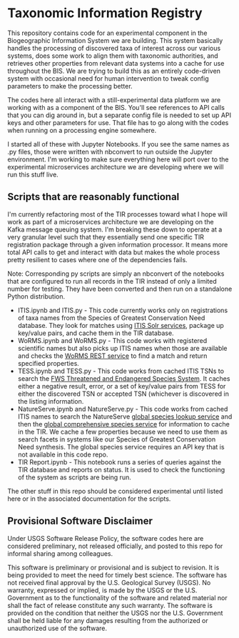 # Taxonomic Information Registry

This repository contains code for an experimental component in the Biogeographic Information System we are building. This system basically handles the processing of discovered taxa of interest across our various systems, does some work to align them with taxonomic authorities, and retrieves other properties from relevant data systems into a cache for use throughout the BIS. We are trying to build this as an entirely code-driven system with occasional need for human intervention to tweak config parameters to make the processing better.

The codes here all interact with a still-experimental data platform we are working with as a component of the BIS. You'll see references to API calls that you can dig around in, but a separate config file is needed to set up API keys and other parameters for use. That file has to go along with the codes when running on a processing engine somewhere.

I started all of these with Jupyter Notebooks. If you see the same names as .py files, those were written with nbconvert to run outside the Jupyter environment. I'm working to make sure everything here will port over to the experimental microservices architecture we are developing where we will run this stuff live.

## Scripts that are reasonably functional

I'm currently refactoring most of the TIR processes toward what I hope will work as part of a microservices architecture we are developing on the Kafka message queuing system. I'm breaking these down to operate at a very granular level such that they essentially send one specific TIR registration package through a given information processor. It means more total API calls to get and interact with data but makes the whole process pretty resilient to cases where one of the dependencies fails.

Note: Corresponding py scripts are simply an nbconvert of the notebooks that are configured to run all records in the TIR instead of only a limited number for testing. They have been converted and then run on a standalone Python distribution.

* ITIS.ipynb and ITIS.py - This code currently works only on registrations of taxa names from the Species of Greatest Conservation Need database. They look for matches using [ITIS Solr services](https://www.itis.gov/solr_documentation.html), package up key/value pairs, and cache them in the TIR database.
* WoRMS.ipynb and WoRMS.py - This code works with registered scientific names but also picks up ITIS names when those are available and checks the [WoRMS REST service](http://www.marinespecies.org/rest/) to find a match and return specified properties.
* TESS.ipynb and TESS.py - This code works from cached ITIS TSNs to search the [FWS Threatened and Endangered Species System](https://ecos.fws.gov/ecp/species-query). It caches either a negative result, error, or a set of key/value pairs from TESS for either the discovered TSN or accepted TSN (whichever is discovered in the listing information.
* NatureServe.ipynb and NatureServe.py - This code works from cached ITIS names to search the NatureServe [global species lookup service](http://services.natureserve.org/BrowseServices/getSpeciesData/getSpeciesListREST.jsp) and then the [global comprehensive species service](http://services.natureserve.org/BrowseServices/getSpeciesData/getSpeciesREST.jsp) for information to cache in the TIR. We cache a few properties because we need to use them as search facets in systems like our Species of Greatest Conservation Need synthesis. The global species service requires an API key that is not available in this code repo.
* TIR Report.ipynb - This notebook runs a series of queries against the TIR database and reports on status. It is used to check the functioning of the system as scripts are being run.

The other stuff in this repo should be considered experimental until listed here or in the associated documentation for the scripts.

## Provisional Software Disclaimer
Under USGS Software Release Policy, the software codes here are considered preliminary, not released officially, and posted to this repo for informal sharing among colleagues.

This software is preliminary or provisional and is subject to revision. It is being provided to meet the need for timely best science. The software has not received final approval by the U.S. Geological Survey (USGS). No warranty, expressed or implied, is made by the USGS or the U.S. Government as to the functionality of the software and related material nor shall the fact of release constitute any such warranty. The software is provided on the condition that neither the USGS nor the U.S. Government shall be held liable for any damages resulting from the authorized or unauthorized use of the software.